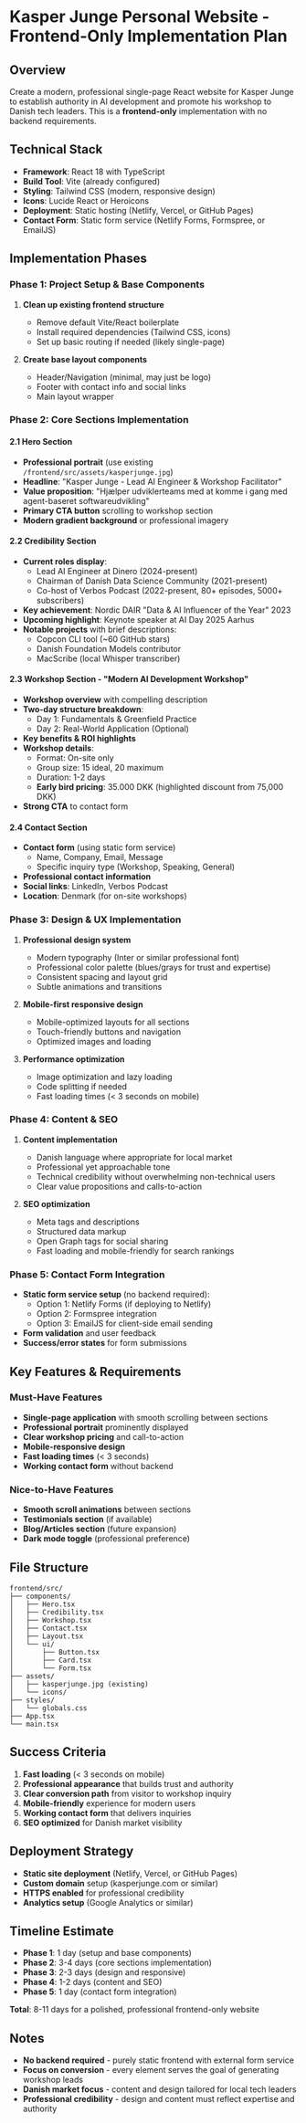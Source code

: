# Kasper Junge Personal Website - Frontend-Only Implementation Plan

## Overview
Create a modern, professional single-page React website for Kasper Junge to establish authority in AI development and promote his workshop to Danish tech leaders. This is a **frontend-only** implementation with no backend requirements.

## Technical Stack
- **Framework**: React 18 with TypeScript
- **Build Tool**: Vite (already configured)
- **Styling**: Tailwind CSS (modern, responsive design)
- **Icons**: Lucide React or Heroicons
- **Deployment**: Static hosting (Netlify, Vercel, or GitHub Pages)
- **Contact Form**: Static form service (Netlify Forms, Formspree, or EmailJS)

## Implementation Phases

### Phase 1: Project Setup & Base Components
1. **Clean up existing frontend structure**
   - Remove default Vite/React boilerplate
   - Install required dependencies (Tailwind CSS, icons)
   - Set up basic routing if needed (likely single-page)

2. **Create base layout components**
   - Header/Navigation (minimal, may just be logo)
   - Footer with contact info and social links
   - Main layout wrapper

### Phase 2: Core Sections Implementation

#### 2.1 Hero Section
- **Professional portrait** (use existing `/frontend/src/assets/kasperjunge.jpg`)
- **Headline**: "Kasper Junge - Lead AI Engineer & Workshop Facilitator"
- **Value proposition**: "Hjælper udviklerteams med at komme i gang med agent-baseret softwareudvikling"
- **Primary CTA button** scrolling to workshop section
- **Modern gradient background** or professional imagery

#### 2.2 Credibility Section
- **Current roles display**:
  - Lead AI Engineer at Dinero (2024-present)
  - Chairman of Danish Data Science Community (2021-present)
  - Co-host of Verbos Podcast (2022-present, 80+ episodes, 5000+ subscribers)
- **Key achievement**: Nordic DAIR "Data & AI Influencer of the Year" 2023
- **Upcoming highlight**: Keynote speaker at AI Day 2025 Aarhus
- **Notable projects** with brief descriptions:
  - Copcon CLI tool (~60 GitHub stars)
  - Danish Foundation Models contributor
  - MacScribe (local Whisper transcriber)

#### 2.3 Workshop Section - "Modern AI Development Workshop"
- **Workshop overview** with compelling description
- **Two-day structure breakdown**:
  - Day 1: Fundamentals & Greenfield Practice
  - Day 2: Real-World Application (Optional)
- **Key benefits & ROI highlights**
- **Workshop details**:
  - Format: On-site only
  - Group size: 15 ideal, 20 maximum
  - Duration: 1-2 days
  - **Early bird pricing**: 35.000 DKK (highlighted discount from 75,000 DKK)
- **Strong CTA** to contact form

#### 2.4 Contact Section
- **Contact form** (using static form service)
  - Name, Company, Email, Message
  - Specific inquiry type (Workshop, Speaking, General)
- **Professional contact information**
- **Social links**: LinkedIn, Verbos Podcast
- **Location**: Denmark (for on-site workshops)

### Phase 3: Design & UX Implementation
1. **Professional design system**
   - Modern typography (Inter or similar professional font)
   - Professional color palette (blues/grays for trust and expertise)
   - Consistent spacing and layout grid
   - Subtle animations and transitions

2. **Mobile-first responsive design**
   - Mobile-optimized layouts for all sections
   - Touch-friendly buttons and navigation
   - Optimized images and loading

3. **Performance optimization**
   - Image optimization and lazy loading
   - Code splitting if needed
   - Fast loading times (< 3 seconds on mobile)

### Phase 4: Content & SEO
1. **Content implementation**
   - Danish language where appropriate for local market
   - Professional yet approachable tone
   - Technical credibility without overwhelming non-technical users
   - Clear value propositions and calls-to-action

2. **SEO optimization**
   - Meta tags and descriptions
   - Structured data markup
   - Open Graph tags for social sharing
   - Fast loading and mobile-friendly for search rankings

### Phase 5: Contact Form Integration
- **Static form service setup** (no backend required):
  - Option 1: Netlify Forms (if deploying to Netlify)
  - Option 2: Formspree integration
  - Option 3: EmailJS for client-side email sending
- **Form validation** and user feedback
- **Success/error states** for form submissions

## Key Features & Requirements

### Must-Have Features
- **Single-page application** with smooth scrolling between sections
- **Professional portrait** prominently displayed
- **Clear workshop pricing** and call-to-action
- **Mobile-responsive design**
- **Fast loading times** (< 3 seconds)
- **Working contact form** without backend

### Nice-to-Have Features  
- **Smooth scroll animations** between sections
- **Testimonials section** (if available)
- **Blog/Articles section** (future expansion)
- **Dark mode toggle** (professional preference)

## File Structure
```
frontend/src/
├── components/
│   ├── Hero.tsx
│   ├── Credibility.tsx
│   ├── Workshop.tsx
│   ├── Contact.tsx
│   ├── Layout.tsx
│   └── ui/
│       ├── Button.tsx
│       ├── Card.tsx
│       └── Form.tsx
├── assets/
│   ├── kasperjunge.jpg (existing)
│   └── icons/
├── styles/
│   └── globals.css
├── App.tsx
└── main.tsx
```

## Success Criteria
1. **Fast loading** (< 3 seconds on mobile)
2. **Professional appearance** that builds trust and authority
3. **Clear conversion path** from visitor to workshop inquiry
4. **Mobile-friendly** experience for modern users
5. **Working contact form** that delivers inquiries
6. **SEO optimized** for Danish market visibility

## Deployment Strategy
- **Static site deployment** (Netlify, Vercel, or GitHub Pages)
- **Custom domain** setup (kasperjunge.com or similar)
- **HTTPS enabled** for professional credibility
- **Analytics setup** (Google Analytics or similar)

## Timeline Estimate
- **Phase 1**: 1 day (setup and base components)
- **Phase 2**: 3-4 days (core sections implementation)
- **Phase 3**: 2-3 days (design and responsive)
- **Phase 4**: 1-2 days (content and SEO)
- **Phase 5**: 1 day (contact form integration)

**Total**: 8-11 days for a polished, professional frontend-only website

## Notes
- **No backend required** - purely static frontend with external form service
- **Focus on conversion** - every element serves the goal of generating workshop leads
- **Danish market focus** - content and design tailored for local tech leaders
- **Professional credibility** - design and content must reflect expertise and authority 